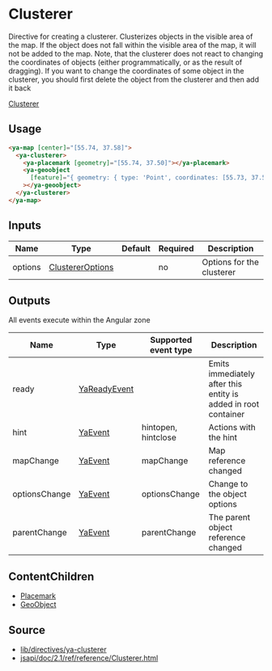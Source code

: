 # Clusterer

Directive for creating a clusterer. Clusterizes objects in the visible area of the map.
If the object does not fall within the visible area of the map, it will not be added to the map.
Note, that the clusterer does not react to changing the coordinates of objects (either programmatically,
or as the result of dragging). If you want to change the coordinates of some object in the clusterer,
you should first delete the object from the clusterer and then add it back

[Clusterer](https://placemark-clusterer.stackblitz.io ':include :type=iframe height=550px')

## Usage

```html
<ya-map [center]="[55.74, 37.58]">
  <ya-clusterer>
    <ya-placemark [geometry]="[55.74, 37.50]"></ya-placemark>
    <ya-geoobject
      [feature]="{ geometry: { type: 'Point', coordinates: [55.73, 37.52] } }"
    ></ya-geoobject>
  </ya-clusterer>
</ya-map>
```

## Inputs

| Name    | Type               | Default | Required | Description               |
| ------- | ------------------ | ------- | -------- | ------------------------- |
| options | [ClustererOptions] |         | no       | Options for the clusterer |

[clustereroptions]: https://tech.yandex.com/maps/jsapi/doc/2.1/ref/reference/Clusterer-docpage/#Clusterer__param-options

## Outputs

All events execute within the Angular zone

| Name          | Type           | Supported event type | Description                                                    |
| ------------- | -------------- | -------------------- | -------------------------------------------------------------- |
| ready         | [YaReadyEvent] |                      | Emits immediately after this entity is added in root container |
| hint          | [YaEvent]      | hintopen, hintclose  | Actions with the hint                                          |
| mapChange     | [YaEvent]      | mapChange            | Map reference changed                                          |
| optionsChange | [YaEvent]      | optionsChange        | Change to the object options                                   |
| parentChange  | [YaEvent]      | parentChange         | The parent object reference changed                            |

[yareadyevent]: interfaces/ya-ready-event.md
[yaevent]: interfaces/event.md

## ContentChildren

- [Placemark](directives/placemark.md)
- [GeoObject](directives/geoobject.md)

## Source

- [lib/directives/ya-clusterer](https://github.com/ddubrava/angular8-yandex-maps/tree/master/projects/angular8-yandex-maps/src/lib/directives/ya-clusterer)
- [jsapi/doc/2.1/ref/reference/Clusterer.html](https://yandex.ru/dev/maps/jsapi/doc/2.1/ref/reference/Clusterer.html)
